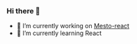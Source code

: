 ### Hi there 👋

- 🔭 I’m currently working on [Mesto-react](https://github.com/irina-tim/mesto-react)
- 🌱 I’m currently learning React
<!--
- 👯 I’m looking to collaborate on ...
- 🤔 I’m looking for help with ...
- 💬 Ask me about ...
- 📫 How to reach me: ...
- 😄 Pronouns: ...
- ⚡ Fun fact: ...
-->
